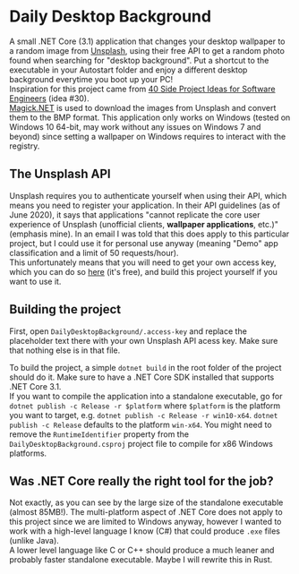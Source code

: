 # Daily Desktop Background

A small .NET Core (3.1) application that changes your desktop wallpaper to a random image from [Unsplash](https://unsplash.com/), using their free API to get a random photo found when searching for "desktop background". Put a shortcut to the executable in your Autostart folder and enjoy a different desktop background everytime you boot up your PC!  
Inspiration for this project came from [40 Side Project Ideas for Software Engineers](https://www.codementor.io/@npostolovski/40-side-project-ideas-for-software-engineers-g8xckyxef) (idea #30).  
[Magick.NET](https://github.com/dlemstra/Magick.NET) is used to download the images from Unsplash and convert them to the BMP format.
This application only works on Windows (tested on Windows 10 64-bit, may work without any issues on Windows 7 and beyond) since setting a wallpaper on Windows requires to interact with the registry.

## The Unsplash API

Unsplash requires you to authenticate yourself when using their API, which means you need to register your application. In their API guidelines (as of June 2020), it says that applications "cannot replicate the core user experience of Unsplash (unofficial clients, **wallpaper applications**, etc.)" (emphasis mine). In an email I was told that this does apply to this particular project, but I could use it for personal use anyway (meaning "Demo" app classification and a limit of 50 requests/hour).  
This unfortunately means that you will need to get your own access key, which you can do so [here](https://unsplash.com/developers) (it's free), and build this project yourself if you want to use it.

## Building the project

First, open `DailyDesktopBackground/.access-key` and replace the placeholder text there with your own Unsplash API acess key. Make sure that nothing else is in that file.

To build the project, a simple `dotnet build` in the root folder of the project should do it. Make sure to have a .NET Core SDK installed that supports .NET Core 3.1.  
If you want to compile the application into a standalone executable, go for `dotnet publish -c Release -r $platform` where `$platform` is the platform you want to target, e.g. `dotnet publish -c Release -r win10-x64`. `dotnet publish -c Release` defaults to the platform `win-x64`. You might need to remove the `RuntimeIdentifier` property from the `DailyDesktopBackground.csproj` project file to compile for x86 Windows platforms.

## Was .NET Core **really** the right tool for the job?

Not exactly, as you can see by the large size of the standalone executable (almost 85MB!). The multi-platform aspect of .NET Core does not apply to this project since we are limited to Windows anyway, however I wanted to work with a high-level language I know (C#) that could produce `.exe` files (unlike Java).  
A lower level language like C or C++ should produce a much leaner and probably faster standalone executable. Maybe I will rewrite this in Rust.

